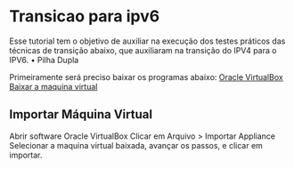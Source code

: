 # Transicao para ipv6
Esse tutorial tem o objetivo de auxiliar na execução dos testes práticos das técnicas de transição abaixo, que auxiliaram na transição do IPV4 para o IPV6.
•	Pilha Dupla

Primeiramente será preciso baixar os programas abaixo:
[Oracle VirtualBox](https://download.virtualbox.org/virtualbox/6.1.22/VirtualBox-6.1.22-144080-Win.exe)
[Baixar a maquina virtual](http://ipv6.br/downloads/CursoIPv6br-CORE4.6-20150318.ova)

## Importar Máquina Virtual
Abrir software Oracle VirtualBox
Clicar em Arquivo > Importar Appliance
Selecionar a maquina virtual baixada, avançar os passos, e clicar em importar.
